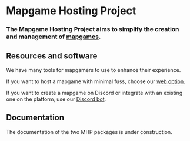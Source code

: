 # Mapgame Hosting Project

### The Mapgame Hosting Project aims to simplify the creation and management of [mapgames](https://mapgame.fandom.com/wiki/Map_Game_Rules).

## Resources and software

We have many tools for mapgamers to use to enhance their experience.

If you want to host a mapgame with minimal fuss, choose our [web option](http://mapgame-hosting.crumble-technologies.co.uk/Create/New/Web).

If you want to create a mapgame on Discord or integrate with an existing one on the platform, use our [Discord bot](http://mapgame-hosting.crumble-technologies.co.uk/Create/New/Discord).

## Documentation

The documentation of the two MHP packages is under construction.